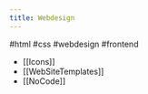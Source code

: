 ```yaml
---
title: Webdesign
---
```




 #html #css #webdesign #frontend

- [[Icons]]
- [[WebSiteTemplates]]
- [[NoCode]]
